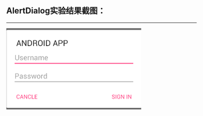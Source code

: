 
AlertDialog实验结果截图：
------------------------
<hr>
<img src="https://github.com/123012015105/JAVA/blob/master/android2/AlertDialog/images/result.png">
